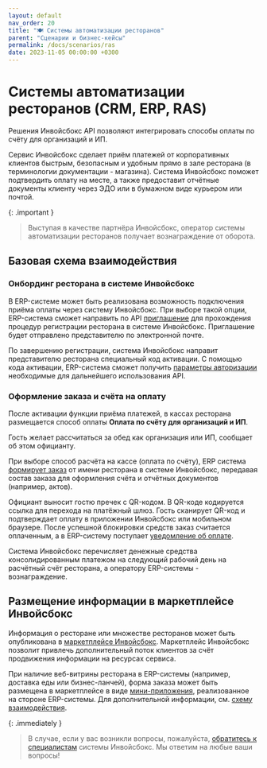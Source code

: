 ```yaml
---
layout: default
nav_order: 20
title: "🍽️ Системы автоматизации ресторанов"
parent: "Сценарии и бизнес-кейсы"
permalink: /docs/scenarios/ras
date: 2023-11-05 00:00:00 +0300
---
```


# Системы автоматизации ресторанов (CRM, ERP, RAS)

Решения Инвойсбокс API позволяют интегрировать способы оплаты по счёту для организаций и ИП.

Сервис Инвойсбокс сделает приём платежей от корпоративных клиентов быстрым, безопасным и удобным
прямо в зале ресторана (в терминологии документации - магазина). Система Инвойсбокс поможет
подтвердить оплату на месте, а также предоставит отчётные документы клиенту через ЭДО или в бумажном
виде курьером или почтой.

{: .important }
> Выступая в качестве партнёра Инвойсбокс, оператор системы автоматизации ресторанов получает вознаграждение от оборота.

## Базовая схема взаимодействия

### Онбординг ресторана в системе Инвойсбокс

В ERP-системе может быть реализована возможность подключения приёма оплаты через систему Инвойсбокс.
При выборе такой опции, ERP-система сможет направить по API [приглашение](/docs/partner/integration/invite/)
для прохождения процедур регистрации ресторана в системе Инвойсбокс. Приглашение будет отправлено
представителю по электронной почте.

По завершению регистрации, система Инвойсбокс направит представителю ресторана специальный
код активации. С помощью кода активации, ERP-система сможет получить [параметры авторизации](/docs/partner/integration/activation/)
необходимые для дальнейшего использования API.

### Оформление заказа и счёта на оплату

После активации функции приёма платежей, в кассах ресторана размещается способ оплаты **Оплата по счёту для организаций и ИП**.

Гость желает рассчитаться за обед как организация или ИП, сообщает об этом официанту.

При выборе способ расчёта на кассе (оплата по счёту), ERP система [формирует заказ](/docs/merchant/order/create/)
от имени ресторана в системе Инвойсбокс, передавая состав заказа для оформления счёта и отчётных документов
(например, актов).

Официант выносит гостю пречек с QR-кодом. В QR-коде кодируется ссылка для перехода на платёжный шлюз.
Гость сканирует QR-код и подтверждает оплату в приложении Инвойсбокс или мобильном браузере. После успешной блокировки
средств заказ считается оплаченным, а в ERP-систему поступает [уведомление об оплате](/docs/merchant/notification).

Система Инвойсбокс перечисляет денежные средства консолидированным платежом на следующий рабочий день на
расчётный счёт ресторана, а оператору ERP-системы  - вознаграждение.


## Размещение информации в маркетплейсе Инвойсбокс

Информация о ресторане или множестве ресторанов может быть опубликована в [маркетплейсе Инвойсбокс](/docs/marketplace).
Маркетплейс Инвойсбокс позволит привлечь дополнительный поток клиентов за счёт продвижения информации на ресурсах сервиса.

При наличие веб-витрины ресторана в ERP-системы (например, доставка еды или бизнес-ланчей), форма заказа может быть
размещена в маркетплейсе в виде [мини-приложения](/docs/marketplace/mini-apps/), реализованное на стороне ERP-системы.
Для дополнительной информации, см. [схему взаимодействия](/docs/marketplace/schema/).


{: .immediately }
> В случае, если у вас возникли вопросы, пожалуйста, [обратитесь к специалистам](https://www.invoicebox.ru/ru/contacts/feedback.html)
> системы Инвойсбокс. Мы ответим на любые ваши вопросы!
